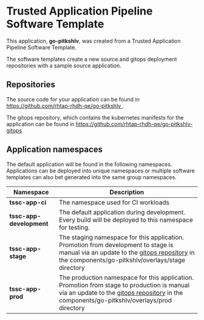 # Trusted Application Pipeline Software Template

This application, **go-pitkshlv**, was created from a Trusted Application Pipeline Software Template.

The software templates create a new source and gitops deployment repositories with a sample source application. 

## Repositories

The source code for your application can be found in [https://github.com/rhtap-rhdh-qe/go-pitkshlv ](https://github.com/rhtap-rhdh-qe/go-pitkshlv ).
 
The gitops repository, which contains the kubernetes manifests for the application can be found in 
[https://github.com/rhtap-rhdh-qe/go-pitkshlv-gitops ](https://github.com/rhtap-rhdh-qe/go-pitkshlv-gitops ) 

## Application namespaces 

The default application will be found in the following namespaces. Applications can be deployed into unique namespaces or multiple software templates can also bet generated into the same group namespaces.  

|  Namespace   |  Description   |  
| -------- | -------- |
| **tssc-app-ci** | The namespace used for CI workloads |
| **tssc-app-development** | The default application during development. Every build will be deployed to this namespace for testing. |
| **tssc-app-stage** | The staging namespace for this application. Promotion from development to stage is manual via an update to the [gitops repository](https://github.com/rhtap-rhdh-qe/go-pitkshlv-gitops ) in the components/go-pitkshlv/overlays/stage directory |
| **tssc-app-prod** | The production namespace for this application. Promotion from stage to production is manual via an update to the [gitops repository](https://github.com/rhtap-rhdh-qe/go-pitkshlv-gitops ) in the components/go-pitkshlv/overlays/prod directory |